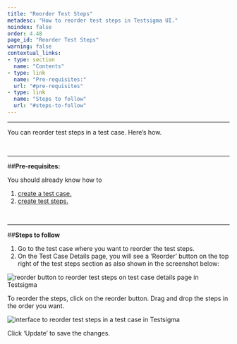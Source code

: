 ```yaml
---
title: "Reorder Test Steps"
metadesc: "How to reorder test steps in Testsigma UI."
noindex: false
order: 4.48
page_id: "Reorder Test Steps"
warning: false
contextual_links:
- type: section
  name: "Contents"
- type: link
  name: "Pre-requisites:"
  url: "#pre-requisites"
- type: link
  name: "Steps to follow"
  url: "#steps-to-follow"
---
```


---

You can reorder test steps in a test case. Here’s how.

&emsp;

---
##**Pre-requisites:**

You should already know how to

 1. [create a test case.](https://testsigma.com/docs/test-cases/manage/add-edit-delete/)
 2. [create test steps.](https://testsigma.com/docs/test-cases/create-steps-nl/overview/)

&emsp;

---
##**Steps to follow**

 1. Go to the test case where you want to reorder the test steps.
 2. On the Test Case Details page, you will see a ‘Reorder’ button on the top right of the test steps section as also shown in the screenshot below:
   
![reorder button to reorder test steps on test case details page in Testsigma](https://docs.testsigma.com/images/reorder/reorder-button-test-case-details-page-to-reorder-testsigma.png)

To reorder the steps, click on the reorder button. Drag and drop the steps in the order you want.

![interface to reorder test steps in a test case in Testsigma](https://docs.testsigma.com/images/reorder/reorder-interface-reorder-test-steps-testsigma.png)

Click ‘Update’ to save the changes. 
